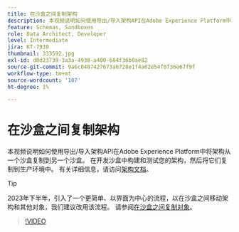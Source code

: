```yaml
---
title: 在沙盒之间复制架构
description: 本视频说明如何使用导出/导入架构API在Adobe Experience Platform中将架构从一个沙盒复制到另一个沙盒。
feature: Schemas, Sandboxes
role: Data Architect, Developer
level: Intermediate
jira: KT-7939
thumbnail: 333592.jpg
exl-id: d0d23739-3a3a-4938-a400-684f36b0ae82
source-git-commit: 9a6c0487427673a6728e1f4a02e54f0f36e67f9f
workflow-type: tm+mt
source-wordcount: '107'
ht-degree: 1%

---
```


# 在沙盒之间复制架构

本视频说明如何使用导出/导入架构API在Adobe Experience Platform中将架构从一个沙盒复制到另一个沙盒。 在开发沙盒中构建和测试您的架构，然后将它们复制到生产环境中。 有关详细信息，请访问[架构文档](https://experienceleague.adobe.com/docs/experience-platform/xdm/home.html)。

>[!TIP]
>
>2023年下半年，引入了一个更简单、以界面为中心的流程，以在沙盒之间移动架构和其他对象，我们建议改用该流程。 请参阅[在沙盒之间复制对象](https://experienceleague.adobe.com/docs/platform-learn/tutorials/admin/copy-objects-between-sandboxes.html?lang=zh-Hans)。

>[!VIDEO](https://video.tv.adobe.com/v/333592?learn=on)
